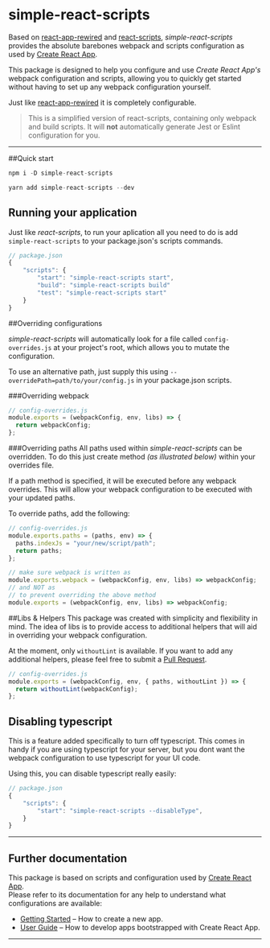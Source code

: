 # simple-react-scripts

Based on [react-app-rewired](https://github.com/timarney/react-app-rewired) and [react-scripts](https://github.com/facebook/create-react-app/tree/master/packages/react-scripts), _simple-react-scripts_ provides the absolute barebones webpack and scripts configuration as used by [Create React App](https://github.com/facebook/create-react-app/).

This package is designed to help you configure and use _Create React App's_ webpack configuration and scripts, allowing you to quickly get started without having to set up any webpack configuration yourself.

Just like [react-app-rewired](https://github.com/timarney/react-app-rewired) it is completely configurable.

> This is a simplified version of react-scripts, containing only webpack and build scripts. It will **not** automatically generate Jest or Eslint configuration for you.

---

##Quick start

```js
npm i -D simple-react-scripts

yarn add simple-react-scripts --dev
```

## Running your application

Just like _react-scripts_, to run your aplication all you need to do is add `simple-react-scripts` to your package.json's scripts commands.

```js
// package.json
{
    "scripts": {
        "start": "simple-react-scripts start",
        "build": "simple-react-scripts build"
        "test": "simple-react-scripts start"
    }
}
```

##Overriding configurations

_simple-react-scripts_ will automatically look for a file called `config-overrides.js` at your project's root, which allows you to mutate the configuration.

To use an alternative path, just supply this using `--overridePath=path/to/your/config.js` in your package.json scripts.

###Overriding webpack

```js
// config-overrides.js
module.exports = (webpackConfig, env, libs) => {
  return webpackConfig;
};
```

###Overriding paths
All paths used within _simple-react-scripts_ can be overridden. To do this just create method _(as illustrated below)_ within your overrides file.

If a path method is specified, it will be executed before any webpack overrides. This will allow your webpack configuration to be executed with your updated paths.

To override paths, add the following:

```js
// config-overrides.js
module.exports.paths = (paths, env) => {
  paths.indexJs = "your/new/script/path";
  return paths;
};

// make sure webpack is written as
module.exports.webpack = (webpackConfig, env, libs) => webpackConfig;
// and NOT as
// to prevent overriding the above method
module.exports = (webpackConfig, env, libs) => webpackConfig;
```

##Libs & Helpers
This package was created with simplicity and flexibility in mind. The idea of libs is to provide access to additional helpers that will aid in overriding your webpack configuration.

At the moment, only `withoutLint` is available. If you want to add any additional helpers, please feel free to submit a [Pull Request](https://github.com/theboyWhoCriedWoolf/simple-react-scripts/pulls).

```js
// config-overrides.js
module.exports = (webpackConfig, env, { paths, withoutLint }) => {
  return withoutLint(webpackConfig);
};
```

## Disabling typescript

This is a feature added specifically to turn off typescript. This comes in handy if you are using typescript for your server, but you dont want the webpack configuration to use typescript for your UI code.

Using this, you can disable typescript really easily:

```js
// package.json
{
    "scripts": {
        "start": "simple-react-scripts --disableType",
    }
}
```

---

## Further documentation

This package is based on scripts and configuration used by [Create React App](https://github.com/facebook/create-react-app).<br>
Please refer to its documentation for any help to understand what configurations are available:

- [Getting Started](https://github.com/facebook/create-react-app/blob/master/README.md#getting-started) – How to create a new app.
- [User Guide](https://github.com/facebook/create-react-app/blob/master/packages/react-scripts/template/README.md) – How to develop apps bootstrapped with Create React App.

---
